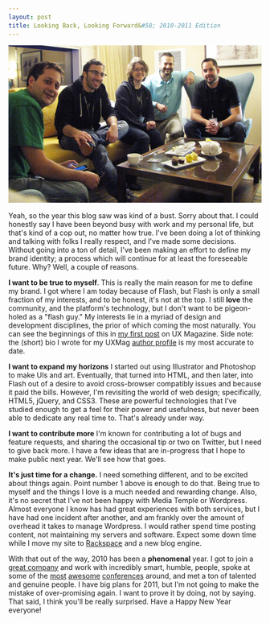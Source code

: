 ```yaml
---
layout: post
title: Looking Back, Looking Forward&#58; 2010-2011 Edition
---
```


<p style="text-align: center;"><a href="/images/litlTeamPostMaxAwards.png"><img class="posterous_download_image" title="litlTeamPostMaxAwards" src="/images/litlTeamPostMaxAwards.png" alt="Litl Team, post Max Award victory" width="530" height="313" /></a></p>

<p>Yeah, so the year this blog saw was kind of a bust. Sorry about that. I could honestly say I have been beyond busy with work and my personal life, but that's kind of a cop out, no matter how true. I've been doing a lot of thinking and talking with folks I really respect, and I've made some decisions. Without going into a ton of detail, I've been making an effort to define my brand identity; a process which will continue for at least the foreseeable future. Why? Well, a couple of reasons.</p>

<p><strong>I want to be true to myself</strong>. This is really the main reason for me to define my brand. I got where I am today because of Flash, but Flash is only a small fraction of my interests, and to be honest, it's not at the top. I still <strong>love</strong> the community, and the platform's technology, but I don't want to be pigeon-holed as a "flash guy." My interests lie in a myriad of design and development disciplines, the prior of which coming the most naturally. You can see the beginnings of this in <a href="http://www.uxmag.com/design/is-multiscreen-enough-why-write-once-shouldnt-be-the-goal">my first post</a> on UX Magazine. Side note: the (short) bio I wrote for my UXMag <a href="http://www.uxmag.com/authors/kevin-suttle">author profile</a> is my most accurate to date.</p> 

<p><strong>I want to expand my horizons</strong> I started out using Illustrator and Photoshop to make UIs and art. Eventually, that turned into HTML, and then later, into Flash out of a desire to avoid cross-browser compatibly issues and because it paid the bills. However, I'm revisiting the world of web design; specifically, HTML5, jQuery, and CSS3. These are powerful technologies that I've studied enough to get a feel for their power and usefulness, but never been able to dedicate any real time to. That's already under way.</p>

<p><strong>I want to contribute more</strong> I'm known for contributing a lot of bugs and feature requests, and sharing the occasional tip or two on Twitter, but I need to give back more. I have a few ideas that are in-progress that I hope to make public next year. We'll see how that goes.</p>  

<p><strong>It's just time for a change.</strong> I need something different, and to be excited about things again. Point number 1 above is enough to do that. Being true to myself and the things I love is a much needed and rewarding change.  Also, it's no secret that I've not been happy with Media Temple or Wordpress. Almost everyone I know has had great experiences with both services, but I have had one incident after another, and am frankly over the amount of overhead it takes to manage Wordpress. I would rather spend time posting content, not maintaining my servers and software. Expect some down time while I move my site to <a href="http://rackspacecloud.com">Rackspace</a> and a new blog engine.</p>  

<p>With that out of the way, 2010 has been a <strong>phenomenal</strong> year. I got to join a <a href="http://litl.com">great company</a> and work with incredibly smart, humble, people, spoke at some of the <a href="http://flashandthecity.com">most</a> <a href="http://fitc.ca/sf">awesome</a> <a href="http://www.fitc.ca/events/about/?event=117">conferences</a> around, and met a ton of talented and genuine people.  I have big plans for 2011, but I'm not going to make the mistake of over-promising again. I want to prove it by doing, not by saying. That said, I think you'll be really surprised.  Have a Happy New Year everyone!</p>